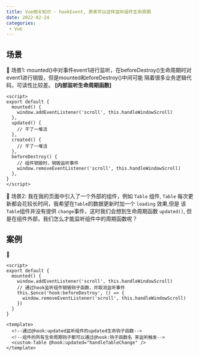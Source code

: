 ```yaml
---
title: Vue相关知识 - hookEvent, 原来可以这样监听组件生命周期
date: 2022-02-24
categories: 
 - Vue
---
```

<Boxx type='tip' />


## 场景

:strawberry: 场景1: mounted()中对事件event1进行监听，在beforeDestroy()生命周期时对event1进行销毁，但是mounted和eforeDestroy()中间可能
隔着很多业务逻辑代码，可读性比较差。 **[内部监听生命周期函数]**

```Vue
<script>
export default {
  mounted() {
    window.addEventListener('scroll', this.handleWindowScroll)
  },
  updated() {
    // 干了一堆活
  },
  created() {
    // 干了一堆活
  },
  beforeDestroy() {
    // 组件销毁时，销毁监听事件
    window.removeEventListener('scroll', this.handleWindowScroll)
  },
}
</script>
```


:strawberry: 场景2: 我在我的页面中引入了一个外部的组件，例如 ```Table``` 组件, ```Table``` 每次更新都会花较长时间，我希望在```Table```的数据更新时加一个 ```loading``` 效果,但是 该```Table```组件并没有提供 ```change```事件，这时我们会想到生命周期函数 ```updated()```, 但是在组件外部，我们怎么才能监听组件中的周期函数呢？


## 案例

:chestnut:

```Vue
<script>
export default {
  mounted() {
    window.addEventListener('scroll', this.handleWindowScroll)
    // 通过hook监听组件销毁钩子函数，并取消监听事件
    this.$once('hook:beforeDestroy', () => {
      window.removeEventListener('scroll', this.handleWindowScroll)
    })
  }
}

```


```Vue
<template>
  <!--通过@hook:updated监听组件的updated生命钩子函数-->
  <!--组件的所有生命周期钩子都可以通过@hook:钩子函数名 来监听触发-->
  <custom-Table @hook:updated="handleTableChange" />
</template>
```

